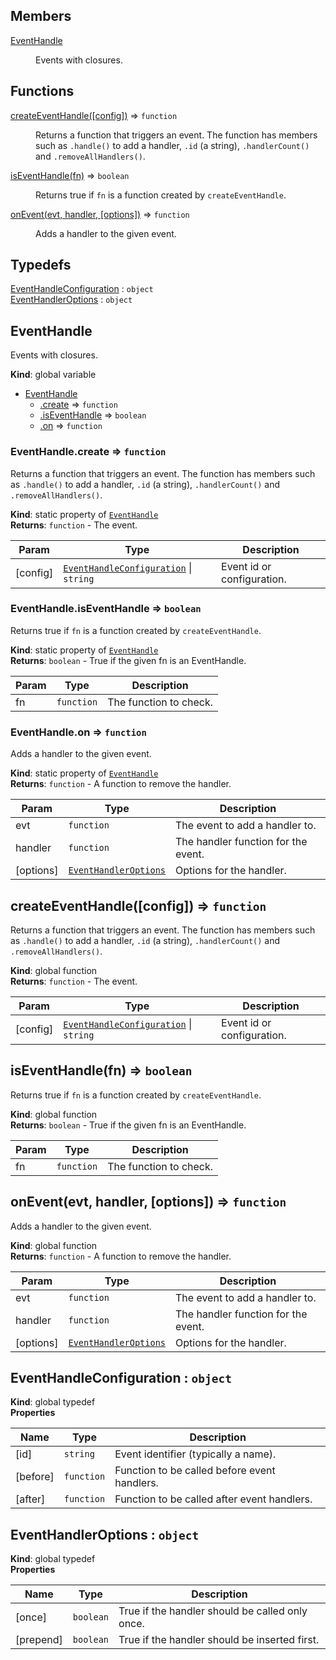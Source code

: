 ## Members

<dl>
<dt><a href="#EventHandle">EventHandle</a></dt>
<dd><p>Events with closures.</p>
</dd>
</dl>

## Functions

<dl>
<dt><a href="#createEventHandle">createEventHandle([config])</a> ⇒ <code>function</code></dt>
<dd><p>Returns a function that triggers an event. The function has members such
as <code>.handle()</code> to add a handler, <code>.id</code> (a string), <code>.handlerCount()</code> and
<code>.removeAllHandlers()</code>.</p>
</dd>
<dt><a href="#isEventHandle">isEventHandle(fn)</a> ⇒ <code>boolean</code></dt>
<dd><p>Returns true if <code>fn</code> is a function created by <code>createEventHandle</code>.</p>
</dd>
<dt><a href="#onEvent">onEvent(evt, handler, [options])</a> ⇒ <code>function</code></dt>
<dd><p>Adds a handler to the given event.</p>
</dd>
</dl>

## Typedefs

<dl>
<dt><a href="#EventHandleConfiguration">EventHandleConfiguration</a> : <code>object</code></dt>
<dd></dd>
<dt><a href="#EventHandlerOptions">EventHandlerOptions</a> : <code>object</code></dt>
<dd></dd>
</dl>

<a name="EventHandle"></a>

## EventHandle
Events with closures.

**Kind**: global variable  

* [EventHandle](#EventHandle)
    * [.create](#EventHandle.create) ⇒ <code>function</code>
    * [.isEventHandle](#EventHandle.isEventHandle) ⇒ <code>boolean</code>
    * [.on](#EventHandle.on) ⇒ <code>function</code>

<a name="EventHandle.create"></a>

### EventHandle.create ⇒ <code>function</code>
Returns a function that triggers an event. The function has members suchas `.handle()` to add a handler, `.id` (a string), `.handlerCount()` and`.removeAllHandlers()`.

**Kind**: static property of [<code>EventHandle</code>](#EventHandle)  
**Returns**: <code>function</code> - The event.  

| Param | Type | Description |
| --- | --- | --- |
| [config] | [<code>EventHandleConfiguration</code>](#EventHandleConfiguration) \| <code>string</code> | Event id or configuration. |

<a name="EventHandle.isEventHandle"></a>

### EventHandle.isEventHandle ⇒ <code>boolean</code>
Returns true if `fn` is a function created by `createEventHandle`.

**Kind**: static property of [<code>EventHandle</code>](#EventHandle)  
**Returns**: <code>boolean</code> - True if the given fn is an EventHandle.  

| Param | Type | Description |
| --- | --- | --- |
| fn | <code>function</code> | The function to check. |

<a name="EventHandle.on"></a>

### EventHandle.on ⇒ <code>function</code>
Adds a handler to the given event.

**Kind**: static property of [<code>EventHandle</code>](#EventHandle)  
**Returns**: <code>function</code> - A function to remove the handler.  

| Param | Type | Description |
| --- | --- | --- |
| evt | <code>function</code> | The event to add a handler to. |
| handler | <code>function</code> | The handler function for the event. |
| [options] | [<code>EventHandlerOptions</code>](#EventHandlerOptions) | Options for the handler. |

<a name="createEventHandle"></a>

## createEventHandle([config]) ⇒ <code>function</code>
Returns a function that triggers an event. The function has members suchas `.handle()` to add a handler, `.id` (a string), `.handlerCount()` and`.removeAllHandlers()`.

**Kind**: global function  
**Returns**: <code>function</code> - The event.  

| Param | Type | Description |
| --- | --- | --- |
| [config] | [<code>EventHandleConfiguration</code>](#EventHandleConfiguration) \| <code>string</code> | Event id or configuration. |

<a name="isEventHandle"></a>

## isEventHandle(fn) ⇒ <code>boolean</code>
Returns true if `fn` is a function created by `createEventHandle`.

**Kind**: global function  
**Returns**: <code>boolean</code> - True if the given fn is an EventHandle.  

| Param | Type | Description |
| --- | --- | --- |
| fn | <code>function</code> | The function to check. |

<a name="onEvent"></a>

## onEvent(evt, handler, [options]) ⇒ <code>function</code>
Adds a handler to the given event.

**Kind**: global function  
**Returns**: <code>function</code> - A function to remove the handler.  

| Param | Type | Description |
| --- | --- | --- |
| evt | <code>function</code> | The event to add a handler to. |
| handler | <code>function</code> | The handler function for the event. |
| [options] | [<code>EventHandlerOptions</code>](#EventHandlerOptions) | Options for the handler. |

<a name="EventHandleConfiguration"></a>

## EventHandleConfiguration : <code>object</code>
**Kind**: global typedef  
**Properties**

| Name | Type | Description |
| --- | --- | --- |
| [id] | <code>string</code> | Event identifier (typically a name). |
| [before] | <code>function</code> | Function to be called before event handlers. |
| [after] | <code>function</code> | Function to be called after event handlers. |

<a name="EventHandlerOptions"></a>

## EventHandlerOptions : <code>object</code>
**Kind**: global typedef  
**Properties**

| Name | Type | Description |
| --- | --- | --- |
| [once] | <code>boolean</code> | True if the handler should be called only once. |
| [prepend] | <code>boolean</code> | True if the handler should be inserted first. |

